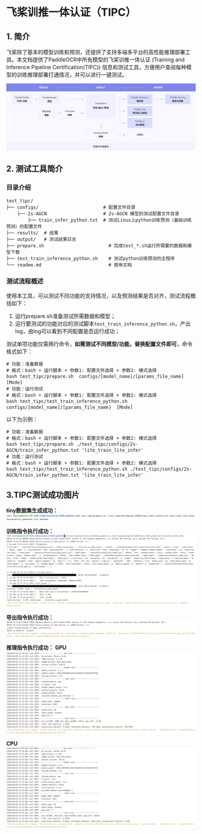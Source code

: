 
# 飞桨训推一体认证（TIPC）

## 1. 简介

飞桨除了基本的模型训练和预测，还提供了支持多端多平台的高性能推理部署工具。本文档提供了PaddleOCR中所有模型的飞桨训推一体认证 (Training and Inference Pipeline Certification(TIPC)) 信息和测试工具，方便用户查阅每种模型的训练推理部署打通情况，并可以进行一键测试。

![tipc导图](https://github.com/ELKYang/2s-AGCN-paddle/blob/main/test_tipc/imgs/guide.png)

## 2. 测试工具简介
### 目录介绍

```shell
test_tipc/
├── configs/                        # 配置文件目录
    ├── 2s-AGCN                     # 2s-AGCN 模型的测试配置文件目录 
        ├── train_infer_python.txt  # 测试Linux上python训练预测（基础训练预测）的配置文件
├── results/  # 结果
├── output/   # 测试结果日志
├── prepare.sh                        # 完成test_*.sh运行所需要的数据和模型下载
├── test_train_inference_python.sh    # 测试python训练预测的主程序
└── readme.md                         # 使用文档
```

### 测试流程概述

使用本工具，可以测试不同功能的支持情况，以及预测结果是否对齐，测试流程概括如下：

1. 运行prepare.sh准备测试所需数据和模型；
2. 运行要测试的功能对应的测试脚本`test_train_inference_python.sh`，产出log，由log可以看到不同配置是否运行成功；

测试单项功能仅需两行命令，**如需测试不同模型/功能，替换配置文件即可**，命令格式如下：
```shell
# 功能：准备数据
# 格式：bash + 运行脚本 + 参数1: 配置文件选择 + 参数2: 模式选择
bash test_tipc/prepare.sh  configs/[model_name]/[params_file_name]  [Mode]
# 功能：运行测试
# 格式：bash + 运行脚本 + 参数1: 配置文件选择 + 参数2: 模式选择
bash test_tipc/test_train_inference_python.sh configs/[model_name]/[params_file_name]  [Mode]
```

以下为示例：
```shell
# 功能：准备数据
# 格式：bash + 运行脚本 + 参数1: 配置文件选择 + 参数2: 模式选择
bash test_tipc/prepare.sh ./test_tipc/configs/2s-AGCN/train_infer_python.txt 'lite_train_lite_infer'
# 功能：运行测试
# 格式：bash + 运行脚本 + 参数1: 配置文件选择 + 参数2: 模式选择
bash test_tipc/test_train_inference_python.sh ./test_tipc/configs/2s-AGCN/train_infer_python.txt 'lite_train_lite_infer'
```
## 3.TIPC测试成功图片

**tiny数据集生成成功：**
![tiny数据集生成成功](https://github.com/ELKYang/2s-AGCN-paddle/blob/main/test_tipc/imgs/4.png)


**训练指令执行成功：**
![训练指令执行成功](https://github.com/ELKYang/2s-AGCN-paddle/blob/main/test_tipc/imgs/1.png)


**导出指令执行成功：**
![导出指令执行成功](https://github.com/ELKYang/2s-AGCN-paddle/blob/main/test_tipc/imgs/2.png)


**推理指令执行成功：**
**GPU**
![推理指令执行成功](https://github.com/ELKYang/2s-AGCN-paddle/blob/main/test_tipc/imgs/3.png)

**CPU**
![推理指令执行成功](https://github.com/ELKYang/2s-AGCN-paddle/blob/main/test_tipc/imgs/5.png)
